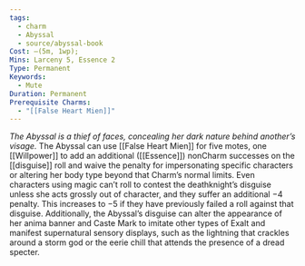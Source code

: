 ```yaml
---
tags:
  - charm
  - Abyssal
  - source/abyssal-book
Cost: —(5m, 1wp); 
Mins: Larceny 5, Essence 2
Type: Permanent
Keywords:
  - Mute
Duration: Permanent
Prerequisite Charms:
  - "[[False Heart Mien]]"
---
```

*The Abyssal is a thief of faces, concealing her dark nature behind another’s visage.*
The Abyssal can use [[False Heart Mien]] for five motes, one [[Willpower]] to add an additional ([[Essence]]) nonCharm successes on the [[disguise]] roll and waive the penalty for impersonating specific characters or altering her body type beyond that Charm’s normal limits.
Even characters using magic can’t roll to contest the deathknight’s disguise unless she acts grossly out of character, and they suffer an additional −4 penalty. This increases to −5 if they have previously failed a roll against that disguise.
Additionally, the Abyssal’s disguise can alter the appearance of her anima banner and Caste Mark to imitate other types of Exalt and manifest supernatural sensory displays, such as the lightning that crackles around a storm god or the eerie chill that attends the presence of a dread specter.